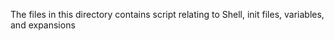The files in this directory contains script relating to Shell, init files, variables, and expansions
